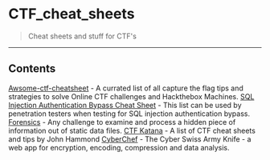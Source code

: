 # CTF_cheat_sheets

>Cheat sheets and stuff for CTF's

---
## Contents
<!-- toc -->

[Awsome-ctf-cheatsheet](https://github.com/uppusaikiran/awesome-ctf-cheatsheet/blob/master/readme.md#powershell) - A currated list of all capture the flag tips and strategies to solve Online CTF challenges and Hackthebox Machines.
[SQL Injection Authentication Bypass Cheat Sheet](https://pentestlab.blog/2012/12/24/sql-injection-authentication-bypass-cheat-sheet/) - This list can be used by penetration testers when testing for SQL injection authentication bypass.
[Forensics](https://trailofbits.github.io/ctf/forensics/) - Any challenge to examine and process a hidden piece of information out of static data files.
[CTF Katana](https://github.com/JohnHammond/ctf-katana) - A list of CTF cheat sheets and tips by John Hammond
[CyberChef](https://gchq.github.io/CyberChef/) - The Cyber Swiss Army Knife - a web app for encryption, encoding, compression and data analysis.

